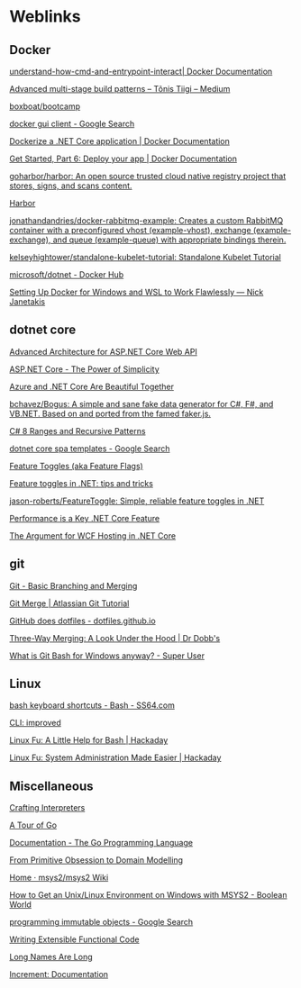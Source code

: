 # Weblinks

## Docker

<dl>

[understand-how-cmd-and-entrypoint-interact| Docker Documentation](https://docs.docker.com/engine/reference/builder/#understand-how-cmd-and-entrypoint-interact)

[Advanced multi-stage build patterns – Tõnis Tiigi – Medium](https://medium.com/@tonistiigi/advanced-multi-stage-build-patterns-6f741b852fae)

[boxboat/bootcamp](https://github.com/boxboat/bootcamp)

[docker gui client - Google Search](https://www.google.com/search?q=docker+gui+client&rlz=1C1CAFC_enUS805US805&oq=docker+gui+client&aqs=chrome..69i57j0l3.1951j0j7&sourceid=chrome&ie=UTF-8)

[Dockerize a .NET Core application | Docker Documentation](https://docs.docker.com/engine/examples/dotnetcore/)

[Get Started, Part 6: Deploy your app | Docker Documentation](https://docs.docker.com/v17.09/get-started/part6/)

[goharbor/harbor: An open source trusted cloud native registry project that stores, signs, and scans content.](https://github.com/goharbor/harbor)

[Harbor](https://goharbor.io/)

[jonathandandries/docker-rabbitmq-example: Creates a custom RabbitMQ container with a preconfigured vhost (example-vhost), exchange (example-exchange), and queue (example-queue) with appropriate bindings therein.](https://github.com/jonathandandries/docker-rabbitmq-example)

[kelseyhightower/standalone-kubelet-tutorial: Standalone Kubelet Tutorial](https://github.com/kelseyhightower/standalone-kubelet-tutorial)

[microsoft/dotnet - Docker Hub](https://hub.docker.com/r/microsoft/dotnet/)

[Setting Up Docker for Windows and WSL to Work Flawlessly — Nick Janetakis](https://nickjanetakis.com/blog/setting-up-docker-for-windows-and-wsl-to-work-flawlessly)

</dl>

## dotnet core

<dl>

[Advanced Architecture for ASP.NET Core Web API](https://www.infoq.com/articles/advanced-architecture-aspnet-core)

[ASP.NET Core - The Power of Simplicity](https://www.infoq.com/articles/aspnetcore-power-of-simplicity)

[Azure and .NET Core Are Beautiful Together](https://www.infoq.com/articles/azure-and-net-core?utm_campaign=rightbar_v2&utm_source=infoq&utm_medium=articles_link&utm_content=link_text)

[bchavez/Bogus: A simple and sane fake data generator for C#, F#, and VB.NET. Based on and ported from the famed faker.js.](https://github.com/bchavez/Bogus)

[C# 8 Ranges and Recursive Patterns](https://www.infoq.com/articles/cs8-ranges-and-recursive-patterns?utm_campaign=rightbar_v2&utm_source=infoq&utm_medium=articles_link&utm_content=link_text)

[dotnet core spa templates - Google Search](https://www.google.com/search?rlz=1C1CAFC_enUS805US805&ei=meCjW-WuM4PSsAX21rigDw&q=dotnet+core+spa+templates&oq=dotnet+core+spa&gs_l=psy-ab.3.1.0l4j0i22i30j0i22i10i30j0i22i30l2j0i22i10i30j0i22i30.8799.9075..10570...0.0..0.284.419.2j0j1......0....1..gws-wiz.......0i71j0i20i263.11f2eiKxDNU)

[Feature Toggles (aka Feature Flags)](https://martinfowler.com/articles/feature-toggles.html)

[Feature toggles in .NET: tips and tricks](https://surfingthecode.com/feature-toggles-in-.net-tips-and-tricks/)

[jason-roberts/FeatureToggle: Simple, reliable feature toggles in .NET](https://github.com/jason-roberts/FeatureToggle)

[Performance is a Key .NET Core Feature](https://www.infoq.com/articles/performance-net-core?utm_campaign=rightbar_v2&utm_source=infoq&utm_medium=articles_link&utm_content=link_text)

[The Argument for WCF Hosting in .NET Core](https://www.infoq.com/articles/WCF-Net-Core-Debate?utm_campaign=rightbar_v2&utm_source=infoq&utm_medium=articles_link&utm_content=link_text)

</dl>

## git

<dl>

[Git - Basic Branching and Merging](https://git-scm.com/book/en/v2/Git-Branching-Basic-Branching-and-Merging)

[Git Merge | Atlassian Git Tutorial](https://www.atlassian.com/git/tutorials/using-branches/git-merge)

[GitHub does dotfiles - dotfiles.github.io](https://dotfiles.github.io/)

[Three-Way Merging: A Look Under the Hood | Dr Dobb's](http://www.drdobbs.com/tools/three-way-merging-a-look-under-the-hood/240164902)

[What is Git Bash for Windows anyway? - Super User](https://superuser.com/questions/1053633/what-is-git-bash-for-windows-anyway)

</dl>

## Linux

<dl>

[bash keyboard shortcuts - Bash - SS64.com](https://ss64.com/bash/syntax-keyboard.html)

[CLI: improved](https://remysharp.com/2018/08/23/cli-improved)

[Linux Fu: A Little Help for Bash | Hackaday](https://hackaday.com/2018/02/02/linux-fu-a-little-help-for-bash/)

[Linux Fu: System Administration Made Easier | Hackaday](https://hackaday.com/2017/11/09/linux-fu-system-administration-made-easier/)

</dl>

## Miscellaneous

[Crafting Interpreters](http://www.craftinginterpreters.com/)

[A Tour of Go](https://tour.golang.org/welcome/1)

[Documentation - The Go Programming Language](https://golang.org/doc/)

[From Primitive Obsession to Domain Modelling](http://blog.ploeh.dk/2015/01/19/from-primitive-obsession-to-domain-modelling/)

[Home · msys2/msys2 Wiki](https://github.com/msys2/msys2/wiki)

[How to Get an Unix/Linux Environment on Windows with MSYS2 - Boolean World](https://www.booleanworld.com/get-unix-linux-environment-windows-msys2/)

[programming immutable objects - Google Search](https://www.google.com/search?q=programming+immutable+objects&rlz=1C1CAFC_enUS805US805&oq=programming+immutable+objects&aqs=chrome..69i57j0.9127j1j7&sourceid=chrome&ie=UTF-8)

[Writing Extensible Functional Code](https://www.infoq.com/presentations/extensible-functional-code?utm_campaign=rightbar_v2&utm_source=infoq&utm_medium=presentations_link&utm_content=link_text)

[Long Names Are Long](http://journal.stuffwithstuff.com/2016/06/16/long-names-are-long/)

[Increment: Documentation](https://increment.com/documentation/)